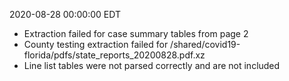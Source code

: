 2020-08-28 00:00:00 EDT


- Extraction failed for case summary tables from page 2
- County testing extraction failed for /shared/covid19-florida/pdfs/state_reports_20200828.pdf.xz
- Line list tables were not parsed correctly and are not included
